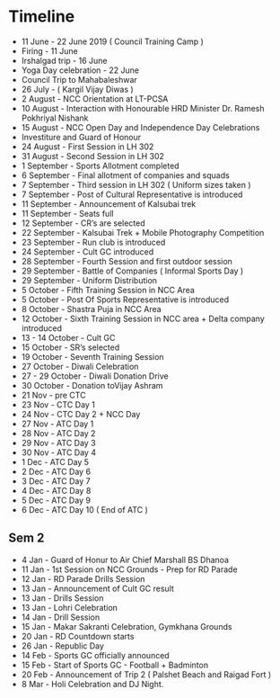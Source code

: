 # Timeline 

* 11 June - 22 June 2019 ( Council Training Camp )
* Firing - 11 June
* Irshalgad trip - 16 June
* Yoga Day celebration - 22 June
* Council Trip to Mahabaleshwar
* 26 July - ( Kargil Vijay Diwas )
* 2 August - NCC Orientation at LT-PCSA
* 10 August - Interaction with Honourable HRD Minister Dr. Ramesh Pokhriyal Nishank
* 15 August - NCC Open Day and Independence Day Celebrations
* Investiture and Guard of Honour
* 24 August - First Session in LH 302 
* 31 August - Second Session in LH 302
* 1 September - Sports Allotment completed
* 6 September - Final allotment of companies and squads
* 7 September - Third session in LH 302 ( Uniform sizes taken )
* 7 September - Post of Cultural Representative is introduced
* 11 September - Announcement of Kalsubai trek
* 11 September - Seats full
* 12 September - CR’s are selected
* 22 September - Kalsubai Trek  + Mobile Photography Competition
* 23 September - Run club is introduced
* 24 September - Cult GC introduced
* 28 September - Fourth Session and first outdoor session
* 29 September - Battle of Companies ( Informal Sports Day )
* 29 September - Uniform Distribution
* 5 October - Fifth Training Session in NCC Area
* 5 October - Post Of Sports Representative is introduced
* 8 October - Shastra Puja in NCC Area
* 12 October - Sixth Training Session in NCC area + Delta company introduced
* 13 - 14 October - Cult GC
* 15 October - SR’s selected
* 19 October - Seventh Training Session
* 27 October - Diwali Celebration
* 27 - 29 October - Diwali Donation Drive
* 30 October - Donation toVijay Ashram
* 21 Nov - pre CTC
* 23 Nov - CTC Day 1
* 24 Nov - CTC Day 2 + NCC Day
* 27 Nov - ATC Day 1
* 28 Nov - ATC Day 2
* 29 Nov - ATC Day 3
* 30 Nov - ATC Day 4
* 1 Dec  - ATC Day 5
* 2 Dec - ATC Day 6
* 3 Dec - ATC Day 7
* 4 Dec - ATC Day 8
* 5 Dec - ATC Day 9
* 6 Dec - ATC Day 10 ( End of ATC )

## Sem 2

* 4 Jan - Guard of Honur to Air Chief Marshall BS Dhanoa
* 11 Jan - 1st Session on NCC Grounds - Prep for RD Parade
* 12 Jan - RD Parade Drills Session
* 13 Jan - Announcement of Cult GC result
* 13 Jan - Drills Session
* 13 Jan - Lohri Celebration
* 14 Jan - Drill Session
* 15 Jan - Makar Sakranti Celebration, Gymkhana Grounds
* 20 Jan - RD Countdown starts
* 26 Jan - Republic Day
* 14 Feb - Sports GC officially announced
* 15 Feb - Start of Sports GC - Football + Badminton
* 20 Feb - Announcement of Trip 2 ( Palshet Beach and Raigad Fort )
* 8 Mar - Holi Celebration and DJ Night.
